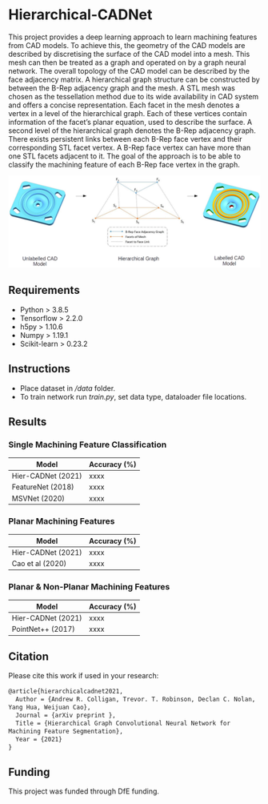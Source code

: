 # Hierarchical-CADNet
This project provides a deep learning approach to learn machining features from CAD models. To achieve this, the geometry of the CAD models are described by discretising the surface of the CAD model into a mesh. This mesh can then be treated as a graph and operated on by a graph neural network. The overall topology of the CAD model can be described by the face adjacency matrix. A hierarchical graph structure can be constructed by between the B-Rep adjacency graph and the mesh. A STL mesh was chosen as the tessellation method due to its wide availability in CAD system and offers a concise representation. Each facet in the mesh denotes a vertex in a level of the hierarchical graph. Each of these vertices contain information of the facet’s planar equation, used to describe the surface. A second level of the hierarchical graph denotes the B-Rep adjacency graph. There exists persistent links between each B-Rep face vertex and their corresponding STL facet vertex. A B-Rep face vertex can have more than one STL facets adjacent to it. The goal of the approach is to be able to classify the machining feature of each B-Rep face vertex in the graph. 

![](imgs/hierarchical_graph_structure.png)

## Requirements
- Python > 3.8.5
- Tensorflow > 2.2.0
- h5py > 1.10.6
- Numpy > 1.19.1
- Scikit-learn > 0.23.2

## Instructions
- Place dataset in */data* folder.
- To train network run *train.py*, set data type, dataloader file locations.

## Results
### Single Machining Feature Classification
| Model | Accuracy (%) |
| ---------- | ---------- |
| Hier-CADNet (2021) | xxxx |
| FeatureNet (2018) | xxxx |
| MSVNet (2020) | xxxx |

### Planar Machining Features
| Model | Accuracy (%) |
| ---------- | ---------- |
| Hier-CADNet (2021) | xxxx |
| Cao et al (2020) | xxxx |

### Planar & Non-Planar Machining Features
| Model | Accuracy (%) |
| ---------- | ---------- |
| Hier-CADNet (2021) | xxxx |
| PointNet++ (2017) | xxxx |

## Citation
Please cite this work if used in your research:

    @article{hierarchicalcadnet2021,
      Author = {Andrew R. Colligan, Trevor. T. Robinson, Declan C. Nolan, Yang Hua, Weijuan Cao},
      Journal = {arXiv preprint },
      Title = {Hierarchical Graph Convolutional Neural Network for Machining Feature Segmentation},
      Year = {2021}
    }

## Funding 
This project was funded through DfE funding.
